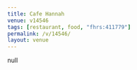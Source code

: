 ```yaml
---
title: Cafe Hannah
venue: v14546
tags: [restaurant, food, "fhrs:411779"]
permalink: /v/14546/
layout: venue
---
```

null